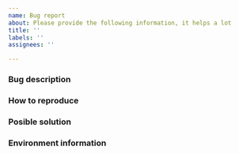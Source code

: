 ```yaml
---
name: Bug report
about: Please provide the following information, it helps a lot
title: ''
labels: ''
assignees: ''

---
```


### Bug description
<!-- Describe the issue, or paste the error encountered here -->

### How to reproduce
<!-- What are the steps to reproduce the reported issue 
```
git clone https://github.com/snuf/iomemory-vsl.git
cd iomemory-vsl
git checkout some-branch
cd root/usr/src/iomemory-vsl-3.2.16
make
** poof, broken token **
-->

### Posible solution
<!-- is a solution know, or any plausible suggestions -->

### Environment information
 <!-- Information about the system the module is used on
1. Linux kernel compiled against (uname -a)
2. The C compiler version used (gcc --version)
3. distribution, and version 
4. Branch of iomemory-vsl that is being compiled
5. FIO device used, if applicable
   * fio-status
   * lspci -b -nn
-->
